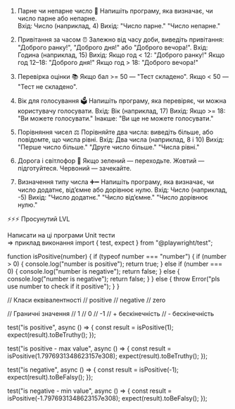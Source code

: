  
1. Парне чи непарне число
🔢 Напишіть програму, яка визначає, чи число парне або непарне.  
Вхід: Число (наприклад, 4)
Вихід:
"Число парне."
"Число непарне."
 
2. Привітання за часом
⏰ Залежно від часу доби, виведіть привітання: "Доброго ранку!", "Доброго дня!" або "Доброго вечора!".
Вхід: Година (наприклад, 15)
Вихід:
Якщо год < 12: "Доброго ранку!"
Якщо год 12–18: "Доброго дня!"
Якщо год > 18: "Доброго вечора!"
 
3. Перевірка оцінки
📚 Якщо бал >= 50 — "Тест складено". Якщо < 50 — "Тест не складено".
 
4. Вік для голосування
🗳 Напишіть програму, яка перевіряє, чи можна користувачу голосувати.
Вхід: Вік (наприклад, 17)
Вихід:
Якщо >= 18: "Ви можете голосувати."
Інакше: "Ви ще не можете голосувати."
 
5. Порівняння чисел
⚖️ Порівняйте два числа: виведіть більше, або повідомте, що числа рівні.
Вхід: Два числа (наприклад, 8 і 10)
Вихід:
"Перше число більше."
"Друге число більше."
"Числа рівні."
 
6. Дорога і світлофор
🚦 Якщо зелений — переходьте. Жовтий — підготуйтеся. Червоний — зачекайте.
 
7. Визначення типу числа
➕➖ Напишіть програму, яка визначає, чи число додатнє, від’ємне або дорівнює нулю.
Вхід: Число (наприклад, -5)
Вихід:
"Число додатнє."
"Число від’ємне."
"Число дорівнює нулю."
 
 
⚡️⚡️⚡️ Просунутий LVL
 
Написати на ці програми Unit тести  
=> приклад виконання
import { test, expect } from "@playwright/test";
 
function isPositive(number) {
  if (typeof number === "number") {
    if (number > 0) {
      console.log("number is positive");
      return true;
    } else if (number === 0) {
      console.log("number is negative");
      return false;
    } else {
      console.log("number is negative");
      return false;
    }
  } else {
    throw Error("pls use number to check if it positive");
  }
}
 
// Класи еквівалентності
// positive
// negative
// zero
 
// Граничні значення
// 1
// 0
// -1
// + бескінечність
// - бескінечність
 
test("is positive", async () => {
  const result = isPositive(1);
  expect(result).toBeTruthy();
});
 
test("is positive - max value", async () => {
  const result = isPositive(1.7976931348623157e308);
  expect(result).toBeTruthy();
});
 
test("is negative", async () => {
  const result = isPositive(-1);
  expect(result).toBeFalsy();
});
 
test("is negative - min value", async () => {
  const result = isPositive(-1.7976931348623157e308);
  expect(result).toBeFalsy();
});